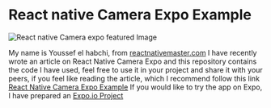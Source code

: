
# React native Camera Expo Example

  

![React native Camera expo featured Image](https://reactnativemaster.com/wp-content/uploads/2019/11/Featured-Image.jpg)

  

My name is Youssef el habchi, from [reactnativemaster.com](https://reactnativemaster.com) I have recently wrote an article on React Native Camera Expo and this repository contains the code I have used, feel free to use it in your project and share it with your peers, if you feel like reading the article, which I recommend follow this link [React Native Camera Expo Example](https://reactnativemaster.com/react-native-camera-expo-example)
If you would like to try the app on Expo, I have prepared an [Expo.io Project](https://exp.host/@alhydra/react-native-camera-expo-example)